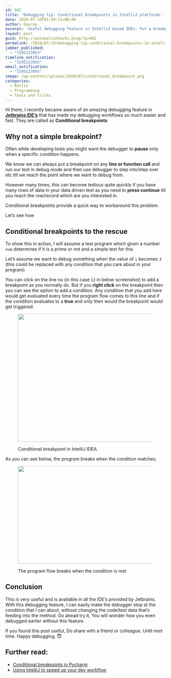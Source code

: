```yaml
---
id: 942
title: 'Debugging tip: Conditional breakpoints in IntelliJ platforms'
date: 2020-07-19T01:59:11+00:00
author: Gaurav
excerpt: 'Useful debugging feature in IntelliJ based IDEs: Put a breakpoint which stops only when a certain condition matches.'
layout: post
guid: http://automationhacks.blog/?p=942
permalink: /2020/07/19/debugging-tip-conditional-breakpoints-in-intellij-platforms/
jabber_published:
  - "1595123953"
timeline_notification:
  - "1595123955"
email_notification:
  - "1595123955"
image: /wp-content/uploads/2020/07/conditional_breakpoint.png
categories:
  - Kotlin
  - Programming
  - Tools and tricks
---
```

Hi there, I recently became aware of an amazing debugging feature in **[Jetbrains IDE&#8217;s](https://www.jetbrains.com/)** that has made my debugging workflows so much easier and fast. They are called as **Conditional breakpoints**

## Why not a simple breakpoint?

Often while developing tests you might want the debugger to **pause** only when a specific condition happens.

We know we can always put a breakpoint on any **line or function call** and run our test in debug mode and then use debugger to step into/step over etc till we reach the point where we want to debug from.

However many times, this can become tedious quite quickly if you have many rows of data in your data driven test as you need to **press continue** till you reach the row/record which are you interested in.

Conditional breakpoints provide a quick way to workaround this problem. 

Let&#8217;s see how

## Conditional breakpoints to the rescue

To show this in action, I will assume a test program which given a number `num` determines if it is a prime or not and a simple test for this.<figure class="wp-block-embed is-type-rich">

<div class="wp-block-embed__wrapper">
  <div class="gist-oembed" data-gist="d366955370d58dc2ca40c185b62cd829.json" data-ts="8">
  </div>
</div></figure> 

Let&#8217;s assume we want to debug something when the value of `i` becomes `3` (this could be replaced with any condition that you care about in your program)

You can click on the line no (in this case `12` in below screenshot) to add a breakpoint as you normally do. But if you **right click** on the breakpoint then you can see the option to add a condition. Any condition that you add here would get evaluated every time the program flow comes to this line and if the condition evaluates to a **true** and only then would the breakpoint would get triggered.<figure class="wp-block-image size-large">

<img loading="lazy" width="750" height="402" src="https://i0.wp.com/automationhacks.blog/wp-content/uploads/2020/07/conditional_breakpoint.png?resize=750%2C402&#038;ssl=1" alt="" class="wp-image-946" data-recalc-dims="1" /> <figcaption>Conditional breakpoint in IntelliJ IDEA</figcaption></figure> 

As you can see below, the program breaks when the condition matches.<figure class="wp-block-image size-large">

<img loading="lazy" width="750" height="307" src="https://i2.wp.com/automationhacks.blog/wp-content/uploads/2020/07/on_breakpoint.png?resize=750%2C307&#038;ssl=1" alt="" class="wp-image-947" data-recalc-dims="1" /> <figcaption>The program flow breaks when the condition is met</figcaption></figure> 

## Conclusion

This is very useful and is available in all the IDE&#8217;s provided by Jetbrains. With this debugging feature, I can easily make the debugger stop at the condition that I can about, without changing the code/test data that&#8217;s feeding into the method. Go ahead try it, You will wonder how you even debugged earlier without this feature.

If you found this post useful, Do share with a friend or colleague. Until next time. Happy debugging. 😇

## Further read:

  * [Conditional breakpoints in Pycharm](https://www.jetbrains.com/pycharm/guide/tips/conditional-breakpoints/)
  * [Using IntelliJ to speed up your dev workflow](https://automationhacks.blog/2020/01/26/using-intellij-to-speed-up-your-dev-workflow/)